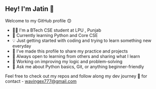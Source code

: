 ## Hey! I'm Jatin 👋

Welcome to my GitHub profile 😊

- 🧑‍💻 I'm a BTech CSE student at LPU , Punjab
- 🐍 Currently learning Python and Core CSE 
- 💡 Just getting started with coding and trying to learn something new everyday
- 📁 I’ve made this profile to share my practice and projects
- 🤝 Always open to learning from others and sharing what I learn
- 🔧 Working on improving my logic and problem-solving
- 💬 Ask me about Python basics, Git, or anything beginner-friendly

Feel free to check out my repos and follow along my dev journey 🚀
for contact - wavingex777@gmail.com
